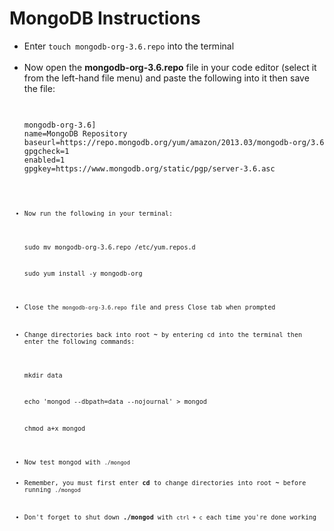 <h1>MongoDB Instructions</h1>
<ul>
<li>Enter <code>touch mongodb-org-3.6.repo</code> into the terminal</li>
<br>
<li>Now open the <strong>mongodb-org-3.6.repo</strong> file in your code editor (select it from the left-hand file menu) and paste the following into it then save the file:</li>
<br>
<code>  
<pre>
mongodb-org-3.6]
name=MongoDB Repository
baseurl=https://repo.mongodb.org/yum/amazon/2013.03/mongodb-org/3.6/x86_64/
gpgcheck=1
enabled=1
gpgkey=https://www.mongodb.org/static/pgp/server-3.6.asc
</pre>
<code>
<br>
<li>Now run the following in your terminal:</li>
<br>
<p>sudo mv mongodb-org-3.6.repo /etc/yum.repos.d</p>
<p>sudo yum install -y mongodb-org</p>
<br>
<li>Close the <code>mongodb-org-3.6.repo</code> file and press Close tab when prompted</li>
<br>
<li>Change directories back into root <strong>~</strong> by entering cd into the terminal then enter the following commands:</li>
<br>
<p>mkdir data</p>
<p>echo 'mongod --dbpath=data --nojournal' > mongod</p>
<p>chmod a+x mongod</p>
<br>
<li>Now test mongod with <code>./mongod</code>
<br>
<li>Remember, you must first enter <strong>cd</strong> to change directories into root <strong>~</strong> before running <code>./mongod</code></li>
<br>
<li>Don't forget to shut down <strong>./mongod</strong> with <code>ctrl + c</code> each time you're done working</li>
</ul>
